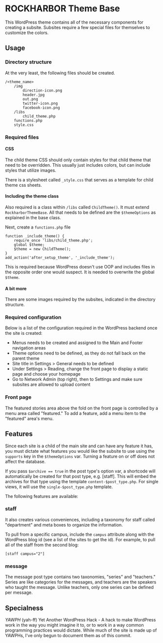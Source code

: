 # ROCKHARBOR Theme Base

This WordPress theme contains all of the necessary components for creating a 
subsite. Subsites require a few special files for themselves to customize the
colors.

## Usage

### Directory structure

At the very least, the following files should be created.

    /<theme_name>
        /img
            direction-icon.png
            header.jpg
            out.png
            twitter-icon.png
            facebook-icon.png
        /libs
            child_theme.php
        functions.php
        style.css

### Required files

#### CSS

The child theme CSS should only contain styles for that child theme that need to 
be overridden. This usually just includes colors, but can include styles that
utilize images.

There is a stylesheet called `_style.css` that serves as a template for child 
theme css sheets.

#### Including the theme class

Also required is a class within `/libs` called `ChildTheme()`. It must
extend `RockharborThemeBase`. All that needs to be defined are the `$themeOptions` 
as explained in the base class.

Next, create a `functions.php` file

    function _include_theme() {
        require_once 'libs/child_theme.php';
        global $theme;
        $theme = new ChildTheme();
    }
    add_action('after_setup_theme', '_include_theme');

This is required because WordPress doesn't use OOP and includes files in the
opposite order one would suspect. It is needed to overwrite the global `$theme`.

#### A bit more

There are some images required by the subsites, indicated in the directory
structure.

### Required configuration

Below is a list of the configuration required in the WordPress backend once the
site is created:

- Menus needs to be created and assigned to the Main and Footer navigation areas
- Theme options need to be defined, as they do not fall back on the parent theme
- Site title in Settings > General needs to be defined
- Under Settings > Reading, change the front page to display a static page and 
choose your homepage
- Go to Network Admin (top right), then to Settings and make sure subsites are
allowed to upload content

### Front page

The featured stories area above the fold on the front page is controlled by a 
menu area called "featured." To add a feature, add a menu item to the "featured"
area's menu.

## Features

Since each site is a child of the main site and can have any feature it has, you
must dictate what features you would like the subsite to use using the `supports`
key in the `$themeOptions` var. Turning a feature on or off does not affect the
database.

If you pass `$archive == true` in the post type's option var, a shortcode will 
automatically be created for that post type, e.g. [staff]. This will embed
the archives for that type using the template `content-$post_type.php`. For single
views, it will use the `single-$post_type.php` template.

The following features are available:

### staff
It also creates various conveniences, including a taxonomy for staff called 
"department" and meta boxes to organize the information.

To pull from a specific campus, include the `campus` attribute along with the 
WordPress blog id (see a list of the sites to get the id). For example, to pull
all of the staff from the second blog:

    [staff campus="2"]

### message
The message post type contains two taxonomies, "series" and "teachers." Series are
like categories for the messages, and teachers are the speakers who taught the
message. Unlike teachers, only one series can be defined per message.

## Specialness

_YAWPH_ (yah-ff)
Yet Another WordPress Hack - A hack to make WordPress work in the way you might
imagine it to, or to work in a way common programming practices would dictate.
While much of the site is made up of YAWPHs, I've only begun to document them
as of this commit.